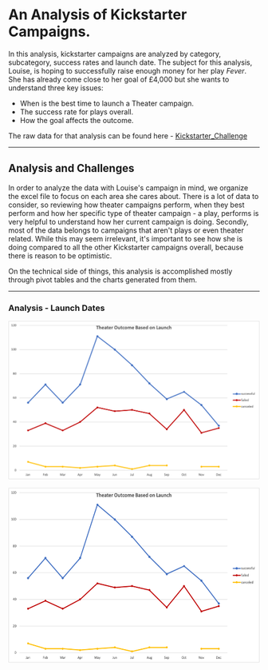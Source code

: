 # An Analysis of Kickstarter Campaigns.

In this analysis, kickstarter campaigns are analyzed by category, subcategory, success rates and launch date. 
The subject for this analysis, Louise, is hoping to successfully raise enough money for her play *Fever*. She has already come close to her goal of £4,000 but she wants to understand three key issues:

- When is the best time to launch a Theater campaign.
- The success rate for plays overall.
- How the goal affects the outcome.

The raw data for that analysis can be found here - [Kickstarter_Challenge](https://github.com/carlosjennings1991/kickstarter_analysis/blob/main/Kickstarter_Challenge.xlsx)

---
## Analysis and Challenges

In order to analyze the data with Louise's campaign in mind, we organize the excel file to focus on each area she cares about. There is a lot of data to consider, so reviewing how theater campaigns perform, when they best perform and how her specific type of theater campaign - a play, performs is very helpful to understand how her current campaign is doing. Secondly, most of the data belongs to campaigns that aren't plays or even theater related. While this may seem irrelevant, it's important to see how she is doing compared to all the other Kickstarter campaigns overall, because there is reason to be optimistic.

On the technical side of things, this analysis is accomplished mostly through pivot tables and the charts generated from them.

___

### Analysis - Launch Dates

![Theater Outcomes vs Launch](https://github.com/carlosjennings1991/kickstarter_analysis/blob/main/resources/Theater_Outcomes_vs_Launch.png)

<img src="https://github.com/carlosjennings1991/kickstarter_analysis/blob/main/resources/Theater_Outcomes_vs_Launch.png" width="550" height="350">
